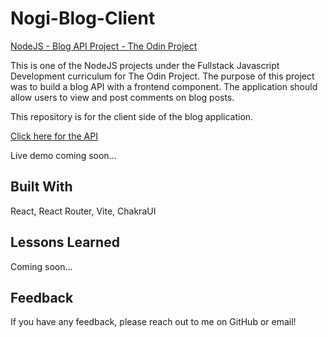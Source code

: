 # Nogi-Blog-Client

[NodeJS - Blog API Project - The Odin Project](https://www.theodinproject.com/lessons/nodejs-blog-api)

This is one of the NodeJS projects under the Fullstack Javascript Development curriculum for The Odin Project. The purpose of this project was to build a blog API with a frontend component. The application should allow users to view and post comments on blog posts.

This repository is for the client side of the blog application.

[Click here for the API](https://github.com/Nogiback/Nogi-Blog-Backend)

Live demo coming soon...

## Built With

React, React Router, Vite, ChakraUI

## Lessons Learned

Coming soon...

## Feedback

If you have any feedback, please reach out to me on GitHub or email!
